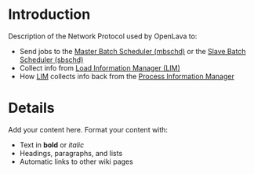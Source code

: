 # Introduction #

Description of the Network Protocol used by OpenLava to:
  * Send jobs to the [Master Batch Scheduler (mbschd)](WikiSyntax.md) or the [Slave Batch Scheduler (sbschd)](WikiSyntax.md)
  * Collect info from [Load Information Manager (LIM)](WikiSyntax.md)
  * How [LIM](WikiSyntax.md) collects info back from the [Process Information Manager](WikiSyntax.md)

# Details #

Add your content here.  Format your content with:
  * Text in **bold** or _italic_
  * Headings, paragraphs, and lists
  * Automatic links to other wiki pages
